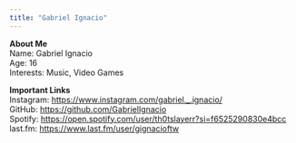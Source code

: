 ```yaml
---
title: "Gabriel Ignacio"
---
```


**About Me**  
Name: Gabriel Ignacio  
Age: 16  
Interests: Music, Video Games  

**Important Links**  
Instagram: https://www.instagram.com/gabriel._.ignacio/  
GitHub: https://github.com/GabrielIgnacio  
Spotify: https://open.spotify.com/user/th0tslayerr?si=f6525290830e4bcc  
last.fm: https://www.last.fm/user/gignacioftw  

